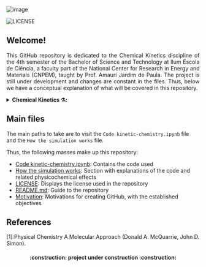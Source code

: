 ![image](https://github.com/YgorRuas/kinetic-chemistry/assets/106711102/202dee44-18d9-4fbe-8b18-5bd646cd385e)

![LICENSE](https://img.shields.io/badge/LICENSE-GNU%20General%20Public%20License%20v3.0-blue)

## Welcome!

<p align="justify"> This GitHub repository is dedicated to the Chemical Kinetics discipline of the 4th semester of the Bachelor of Science and Technology at Ilum Escola de Ciência, a faculty part of the National Center for Research in Energy and Materials (CNPEM), taught by Prof. Amauri Jardim de Paula. The project is still under development and changes are constant in the files. Thus, below we have a conceptual explanation of what will be covered in this repository.</p>

<details>
    
__<summary>Chemical Kinetics ⚗️:</summary>__
    
<p align="justify">Chemical kinetics is the branch of chemistry that deals with the study of the rates of chemical reactions and the factors that influence those rates. In other words, it focuses on understanding how quickly or slowly reactions occur and the mechanisms by which they proceed.

Chemical reactions involve the transformation of reactant molecules into product molecules. Chemical kinetics seeks to answer questions such as:

- **Reaction Rate:** How fast is a reaction proceeding? This involves measuring the change in concentration of reactants or products over time.

- **Reaction Mechanism:** What steps are involved in the reaction? Many reactions occur through a series of intermediate steps. Understanding these steps can provide insights into how a reaction progresses.

- **Reaction Order:** How are the concentrations of reactants related to the rate of the reaction? This helps in determining the mathematical relationship between reactant concentrations and reaction rate.

- **Rate Laws:** These are mathematical expressions that describe how the rate of a reaction depends on the concentrations of reactants. They are determined experimentally and can provide information about the reaction mechanism.

- **Activation Energy:** How much energy is required for a reaction to occur? This concept helps explain why some reactions are fast while others are slow.

- **Catalysis:** How do catalysts speed up reactions? Catalysts provide an alternative reaction pathway with lower activation energy, allowing reactions to occur more quickly.

- **Temperature and Pressure Effects:** How do temperature and pressure influence reaction rates? Increasing temperature generally accelerates reactions by increasing the kinetic energy of particles.

- **Collision Theory:** This theory explains that reactions occur when reactant molecules collide with sufficient energy and proper orientation. Understanding collisions is key to understanding reaction rates.

- **Reaction Rates and Equilibrium:** Chemical kinetics provides insights into how reactions proceed towards equilibrium, where the rates of the forward and reverse reactions are equal.

Chemical kinetics is vital in various fields of science and industry. It has applications in pharmaceuticals, materials science, environmental science, and more. By understanding the factors that control reaction rates, researchers and engineers can design and optimize processes, develop new materials, and create efficient chemical reactions for various applications. </p>
</details>

## Main files

The main paths to take are to visit the `Code kinetic-chemistry.ipynb` file and the `How the simulation works` file.

Thus, the following masses make up this repository:
- [Code kinetic-chemistry.ipynb](https://github.com/YgorRuas/kinetic-chemistry/blob/main/Code%20kinetic-chemistry.ipynb): Contains the code used
- [How the simulation works](https://github.com/YgorRuas/kinetic-chemistry/blob/main/How%20the%20simulation%20works): Section with explanations of the code and related physicochemical effects
- [LICENSE](https://github.com/YgorRuas/kinetic-chemistry/blob/main/LICENSE): Displays the license used in the repository
- [README.md](https://github.com/YgorRuas/kinetic-chemistry/blob/main/README.md): Guide to the repository
- [Motivation](https://github.com/YgorRuas/kinetic-chemistry/blob/main/Motivation.pdf): Motivations for creating GitHub, with the established objectives

## References
[1]:Physical Chemistry A Molecular Approach (Donald A. McQuarrie, John D. Simon).

<h4 align="center"> 
    :construction:  project under construction  :construction:
</h4>
